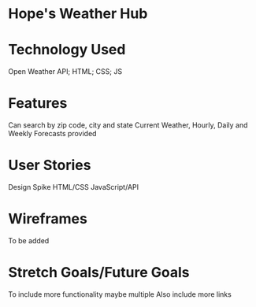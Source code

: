 # Hope's Weather Hub
# Technology Used
Open Weather API; HTML; CSS; JS
# Features
Can search by zip code, city and state
Current Weather, Hourly, Daily and Weekly Forecasts provided
# User Stories
Design Spike
HTML/CSS
JavaScript/API
# Wireframes
To be added
# Stretch Goals/Future Goals
To include more functionality maybe multiple 
Also include more links

